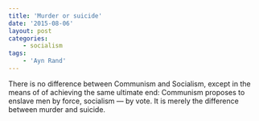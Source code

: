 ```yaml
---
title: 'Murder or suicide'
date: '2015-08-06'
layout: post
categories:
    - socialism
tags:
    - 'Ayn Rand'
---
```


There is no difference between Communism and Socialism, except in the means of of achieving the same ultimate end: Communism proposes to enslave men by force, socialism — by vote. It is merely the difference between murder and suicide.